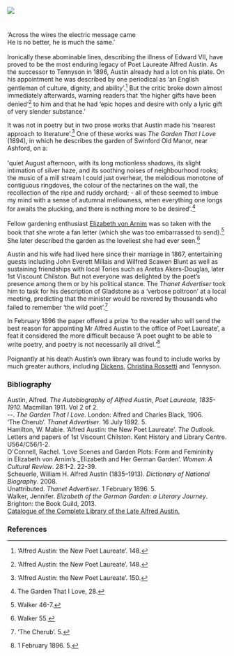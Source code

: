 <a href="https://www.kent-maps.online"><img src="https://kent-map.github.io/mdpress/juncture/ve-button.png"></a>
<param ve-config title="Alfred Austin (1835-1913)" author="Professor Carolyn Oulton" layout="vtl" banner="https://raw.githubusercontent.com/kent-map/images/main/banners/19c.jpg">

<param ve-entity eid="Q936183" aliases="Tonbridge">
<param ve-entity eid="Q99678204" aliases="Halstead Place">

<param ve-map center="Q26644540" zoom="15">

#

‘Across the wires the electric message came    
He is no better, he is much the same.’
<br><br>
Ironically these abominable lines, describing the illness of Edward VII, have proved to be the most enduring legacy of Poet Laureate Alfred Austin. 
As the successor to Tennyson in 1896, Austin already had a lot on his plate. On his appointment he was described by one periodical as ‘an English gentleman of culture, dignity, and ability’.[^ref1]  But the critic broke down almost immediately afterwards, warning readers that ‘the higher gifts have been denied’[^ref2]  to him and that he had ‘epic hopes and desire with only a lyric gift of very slender substance.’ 
<param ve-image url="https://upload.wikimedia.org/wikipedia/commons/d/da/Alfred_Austin%2C_by_Barber.jpg" label="Alfred Austin" attribution="From a painting by W. Scott Barber, Public domain, via Wikimedia Commons">

It was not in poetry but in two prose works that Austin made his ‘nearest approach to literature’.[^ref3] 
One of these works was _The Garden That I Love_ (1894), in which he describes the garden of Swinford Old Manor, near Ashford, on a:
<br><br>
'quiet August afternoon, with its long motionless shadows, its slight intimation of silver haze, and its soothing noises of neighbourhood rooks; the music of a mill stream I could just overhear, the melodious monotone of contiguous ringdoves, the colour of the nectarines on the wall, the recollection of the ripe and ruddy orchard; - all of these seemed to imbue my mind with a sense of autumnal mellowness, when everything one longs for awaits the plucking, and there is nothing more to be desired'.[^ref4]
<br><br>
Fellow gardening enthusiast [Elizabeth von Arnim](/20c/20c-vonarnim-biography) was so taken with the book that she wrote a fan letter (which she was too embarrassed to send).[^ref5]  She later described the garden as the loveliest she had ever seen.[^ref6]  
<param ve-image url="https://stor.artstor.org/stor/92a76fb8-2dd9-4c8f-9ab4-875516a84afc" label="Swinford Manor" attribution="Kent Maps Online">

Austin and his wife had lived here since their marriage in 1867, entertaining guests including John Everett Millais and Wilfred Scawen Blunt as well as sustaining friendships with local Tories such as Aretas Akers-Douglas, later 1st Viscount Chilston. But not everyone was delighted by the poet’s presence among them or by his political stance. The _Thanet Advertiser_ took him to task for his description of Gladstone as a ‘verbose poltroon’ at a local meeting, predicting that the minister would be revered by thousands who failed to remember ‘the wild poet’.[^ref7]  
<param ve-image url="https://upload.wikimedia.org/wikipedia/commons/3/35/Mrs._Alfred_Austin.jpg" label="Mrs Alfred Austin" attribution="From a photograph by Langfier, Public domain, via Wikimedia Commons">

In February 1896 the paper offered a prize ‘to the reader who will send the best reason for appointing Mr Alfred Austin to the office of Poet Laureate’, a feat it considered the more difficult because ‘A poet ought to be able to write poetry, and poetry is not necessarily all drivel.’[^ref8]  
<br>
Poignantly at his death Austin’s own library was found to include works by much greater authors, including [Dickens](/dickens), [Christina Rossetti](/19c/19c-rossetti-biography) and Tennyson.
<param ve-image url="https://upload.wikimedia.org/wikipedia/commons/1/14/Alfred_Austin_on_Paddy.jpg" label="Alfred Austin on Paddy" attribution="Alfred Austin, 1911. The Autobiography of Alfred Austin, Poet Laureate, 1835-1910. Volume 2. London: Macmillan. p. 194.">


### Bibliography 
Austin, Alfred. _The Autobiography of Alfred Austin, Poet Laureate, 1835-1910._ Macmillan 1911. Vol 2 of 2.   
--. _The Garden That I Love_. London: Alfred and Charles Black, 1906.   
‘The Cherub’. _Thanet Advertiser_. 16 July 1892. 5.   
Hamilton, W. Mabie. ‘Alfred Austin: the New Poet Laureate’. _The Outlook._   
Letters and papers of 1st Viscount Chilston. Kent History and Library Centre. U564/C56/1-2.   
O'Connell, Rachel. ’Love Scenes and Garden Plots: Form and Femininity   
in Elizabeth von Arnim’s _Elizabeth and Her German Garden’. _Women: A Cultural Review_. 28:1-2. 22-39.   
Scheuerle, William H. Alfred Austin (1835–1913). _Dictionary of National Biography_. 2008.   
Unattributed. _Thanet Advertiser_. 1 February 1896. 5.   
Walker, Jennifer. _Elizabeth of the German Garden: a Literary Journey_. Brighton: the Book Guild, 2013.   
[Catalogue of the Complete Library of the Late Alfred Austin.](https://babel.hathitrust.org/cgi/pt?id=mdp.39015079885359&view=1up&seq=13&skin=2021)   

### References
[^ref1]:  ‘Alfred Austin: the New Poet Laureate’. 148.
[^ref2]:  ‘Alfred Austin: the New Poet Laureate’. 148.
[^ref3]:  ‘Alfred Austin: the New Poet Laureate’. 150.
[^ref4]:  The Garden That I Love, 28.
[^ref5]:  Walker 46-7.
[^ref6]:  Walker 55.
[^ref7]:  ‘The Cherub’. 5.
[^ref8]:  1 February 1896. 5.
